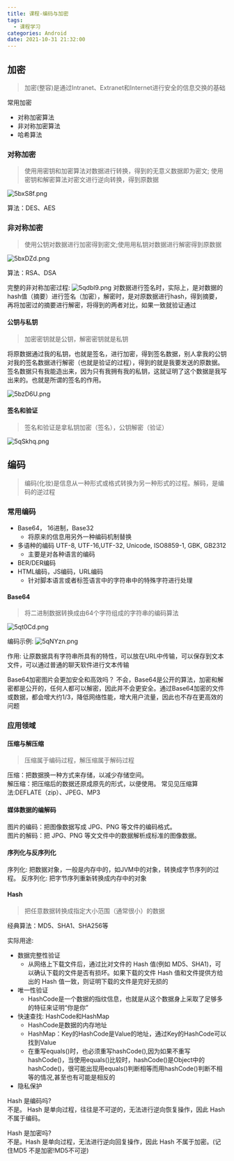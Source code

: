 ```yaml
---
title: 课程-编码与加密
tags:
  - 课程学习
categories: Android
date: 2021-10-31 21:32:00
---
```


## 加密

> 加密(整容)是通过Intranet、Extranet和Internet进行安全的信息交换的基础

常用加密
- 对称加密算法
- 非对称加密算法
- 哈希算法
<!-- more -->
### 对称加密

>  使⽤用密钥和加密算法对数据进行转换，得到的无意义数据即为密⽂; 使用密钥和解密算法对密⽂进行逆向转换，得到原数据

![5bxS8f.png](https://z3.ax1x.com/2021/10/28/5bxS8f.png)

算法：DES、AES

### 非对称加密

> 使⽤公钥对数据进行加密得到密文;使⽤用私钥对数据进⾏解密得到原数据

![5bxDZd.png](https://z3.ax1x.com/2021/10/28/5bxDZd.png)

算法：RSA、DSA


完整的非对称加密过程:
![5qdbl9.png](https://z3.ax1x.com/2021/10/28/5qdbl9.png)
对数据进行签名时，实际上，是对数据的hash值（摘要）进行签名（加密），解密时，是对原数据进行hash，得到摘要，再将加密过的摘要进行解密，将得到的两者对比，如果一致就验证通过


#### 公钥与私钥

> 加密密钥就是公钥，解密密钥就是私钥


将原数据通过我的私钥，也就是签名，进行加密，得到签名数据，别人拿我的公钥对我的签名数据进行解密（也就是验证的过程），得到的就是我要发送的原数据。签名数据只有我能造出来，因为只有我拥有我的私钥，这就证明了这个数据是我写出来的。也就是所谓的签名的作用。

![5bzD6U.png](https://z3.ax1x.com/2021/10/28/5bzD6U.png)

#### 签名和验证

> 签名和验证是拿私钥加密（签名），公钥解密（验证）

![5qSkhq.png](https://z3.ax1x.com/2021/10/28/5qSkhq.png)


## 编码

> 编码(化妆)是信息从一种形式或格式转换为另一种形式的过程。解码，是编码的逆过程

### 常用编码
-  Base64， 16进制，Base32
	+ 将原来的信息用另外一种编码机制替换
-  多语种的编码 UTF-8, UTF-16,UTF-32, Unicode, ISO8859-1, GBK, GB2312
	+  主要是对各种语言的编码
-  BER/DER编码
-  HTML编码，JS编码，URL编码
	+ 针对脚本语言或者标签语言中的字符串中的特殊字符进行处理


#### Base64

> 将二进制数据转换成由64个字符组成的字符串的编码算法

![5qt0Cd.png](https://z3.ax1x.com/2021/10/28/5qt0Cd.png)

编码示例:
![5qNYzn.png](https://z3.ax1x.com/2021/10/28/5qNYzn.png)

作用: 让原数据具有字符串所具有的特性，可以放在URL中传输，可以保存到文本文件，可以通过普通的聊天软件进行文本传输

Base64加密图片会更加安全和高效吗？
不会，Base64是公开的算法，加密和解密都是公开的，任何人都可以解密，因此并不会更安全。通过Base64加密的文件或数据，都会增大约1/3，降低网络性能，增大用户流量，因此也不存在更高效的问题


### 应用领域

#### 压缩与解压缩

> 压缩属于编码过程，解压缩属于解码过程

压缩：把数据换一种方式来存储，以减少存储空间。  
解压缩：把压缩后的数据还原成原先的形式，以便使用。
常⻅见压缩算法:DEFLATE（zip）、JPEG、MP3


#### 媒体数据的编解码

图片的编码：把图像数据写成 JPG、PNG 等⽂件的编码格式。  
图⽚的解码：把 JPG、PNG 等⽂文件中的数据解析成标准的图像数据。


#### 序列化与反序列化

序列化: 把数据对象，一般是内存中的，如JVM中的对象，转换成字节序列的过程。
反序列化: 把字节序列重新转换成内存中的对象

#### Hash

> 把任意数据转换成指定大小范围（通常很小）的数据

经典算法：MD5、SHA1、SHA256等

实际用途:
- 数据完整性验证
	- 从⽹络上下载文件后，通过比对文件的 Hash 值(例如 MD5、SHA1)，可以确认下载的文件是否有损坏。如果下载的文件 Hash 值和文件提供方给出的 Hash 值一致，则证明下载的文件是完好无损的
- 唯一性验证
	- HashCode是一个数据的指纹信息，也就是从这个数据身上采取了足够多的特征来证明“你是你”
- 快速查找: HashCode和HashMap
	- HashCode是数据的内存地址
	- HashMap：Key的HashCode是Value的地址，通过Key的HashCode可以找到Value
	- 在重写equals()时，也必须重写hashCode(),因为如果不重写hashCode()，当使用equals()比较时，hashCode()是Object中的hashCode()，很可能出现用equals()判断相等而用hashCode()判断不相等的情况,甚至也有可能是相反的
- 隐私保护


Hash 是编码吗?  
不是。 Hash 是单向过程，往往是不可逆的，无法进行逆向恢复操作，因此 Hash 不属于编码。
  
Hash 是加密吗?  
不是。Hash 是单向过程，无法进行逆向回复操作，因此 Hash 不属于加密。(记住MD5 不是加密!MD5不可逆)
